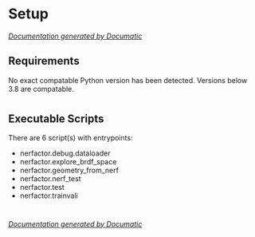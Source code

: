 # Setup

[_Documentation generated by Documatic_](https://www.documatic.com)

<!---Documatic-section-Requirements-start--->
## Requirements

No exact compatable Python version has been detected.
Versions below 3.8 are compatable.

# #
<!---Documatic-section-Requirements-end--->

<!---Documatic-section-Executable Scripts-start--->
## Executable Scripts

There are 6 script(s) with entrypoints:
* nerfactor.debug.dataloader
* nerfactor.explore_brdf_space
* nerfactor.geometry_from_nerf
* nerfactor.nerf_test
* nerfactor.test
* nerfactor.trainvali

# #
<!---Documatic-section-Executable Scripts-end--->

[_Documentation generated by Documatic_](https://www.documatic.com)